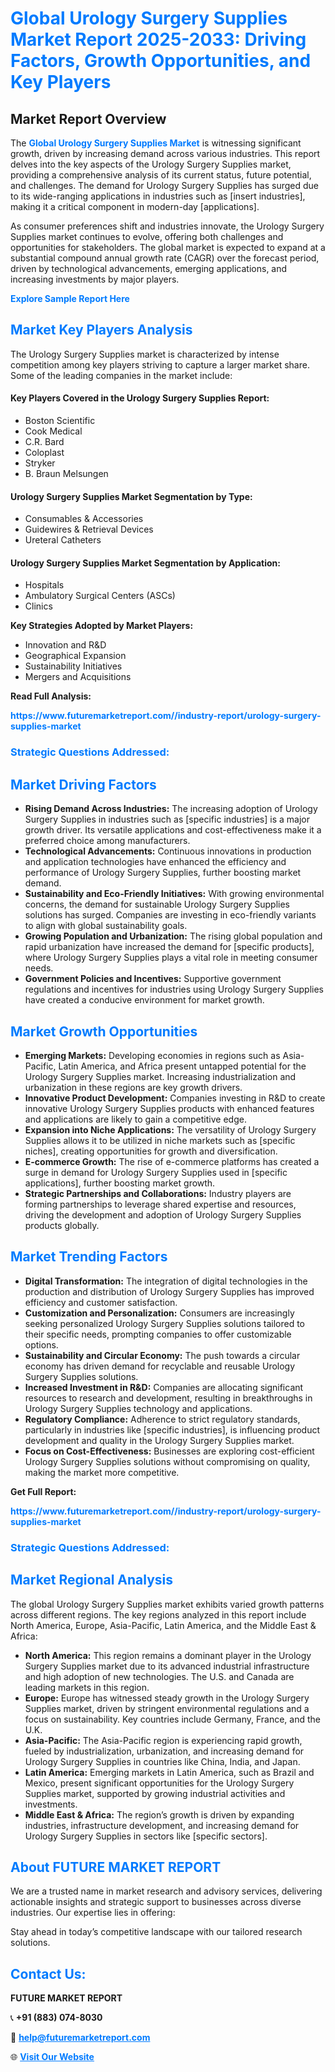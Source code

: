 <h1 style="color: #007BFF;">Global Urology Surgery Supplies Market Report 2025-2033: Driving Factors, Growth Opportunities, and Key Players</h1>

<section id="overview">
<h2>Market Report Overview</h2>
<p>The <a href="https://www.futuremarketreport.com//industry-report/urology-surgery-supplies-market" style="color: #007BFF; text-decoration: none;"><strong>Global Urology Surgery Supplies Market</strong></a> is witnessing significant growth, driven by increasing demand across various industries. This report delves into the key aspects of the Urology Surgery Supplies market, providing a comprehensive analysis of its current status, future potential, and challenges. The demand for Urology Surgery Supplies has surged due to its wide-ranging applications in industries such as [insert industries], making it a critical component in modern-day [applications].</p>
<p>As consumer preferences shift and industries innovate, the Urology Surgery Supplies market continues to evolve, offering both challenges and opportunities for stakeholders. The global market is expected to expand at a substantial compound annual growth rate (CAGR) over the forecast period, driven by technological advancements, emerging applications, and increasing investments by major players.</p>
</section>

<section id="overview">
<p><a href="https://www.futuremarketreport.com//request-sample/reportId=64170" style="color: #007BFF; text-decoration: none;"><strong>Explore Sample Report Here</strong></a></p>
</section>

<section id="key-players">
<h2 style="color: #007BFF;">Market Key Players Analysis</h2>
<p>The Urology Surgery Supplies market is characterized by intense competition among key players striving to capture a larger market share. Some of the leading companies in the market include:</p>
<h4>Key Players Covered in the Urology Surgery Supplies Report:</h4>
<ul><li>Boston Scientific</li><li>Cook Medical</li><li>C.R. Bard</li><li>Coloplast</li><li>Stryker</li><li>B. Braun Melsungen</li></ul>
<h4>Urology Surgery Supplies Market Segmentation by Type:</h4>
<ul><li>Consumables &amp; Accessories</li><li>Guidewires &amp; Retrieval Devices</li><li>Ureteral Catheters</li></ul>

<h4>Urology Surgery Supplies Market Segmentation by Application:</h4>
<ul><li>Hospitals</li><li>Ambulatory Surgical Centers (ASCs)</li><li>Clinics</li></ul>
<p><strong>Key Strategies Adopted by Market Players:</strong></p>
<ul>
<li>Innovation and R&D</li>
<li>Geographical Expansion</li>
<li>Sustainability Initiatives</li>
<li>Mergers and Acquisitions</li>
</ul>
</section>

<section>
<p><strong>Read Full Analysis: </strong></p><a href="https://www.futuremarketreport.com//industry-report/urology-surgery-supplies-market" style="color: #007BFF; text-decoration: none;"><strong>https://www.futuremarketreport.com//industry-report/urology-surgery-supplies-market</strong></a>
<h3 style="color: #007BFF;">Strategic Questions Addressed:</h3>
</section>

<section id="driving-factors">
<h2 style="color: #007BFF;">Market Driving Factors</h2>
<ul>
<li><strong>Rising Demand Across Industries:</strong> The increasing adoption of Urology Surgery Supplies in industries such as [specific industries] is a major growth driver. Its versatile applications and cost-effectiveness make it a preferred choice among manufacturers.</li>
<li><strong>Technological Advancements:</strong> Continuous innovations in production and application technologies have enhanced the efficiency and performance of Urology Surgery Supplies, further boosting market demand.</li>
<li><strong>Sustainability and Eco-Friendly Initiatives:</strong> With growing environmental concerns, the demand for sustainable Urology Surgery Supplies solutions has surged. Companies are investing in eco-friendly variants to align with global sustainability goals.</li>
<li><strong>Growing Population and Urbanization:</strong> The rising global population and rapid urbanization have increased the demand for [specific products], where Urology Surgery Supplies plays a vital role in meeting consumer needs.</li>
<li><strong>Government Policies and Incentives:</strong> Supportive government regulations and incentives for industries using Urology Surgery Supplies have created a conducive environment for market growth.</li>
</ul>
</section>

<section id="growth-opportunities">
<h2 style="color: #007BFF;">Market Growth Opportunities</h2>
<ul>
<li><strong>Emerging Markets:</strong> Developing economies in regions such as Asia-Pacific, Latin America, and Africa present untapped potential for the Urology Surgery Supplies market. Increasing industrialization and urbanization in these regions are key growth drivers.</li>
<li><strong>Innovative Product Development:</strong> Companies investing in R&D to create innovative Urology Surgery Supplies products with enhanced features and applications are likely to gain a competitive edge.</li>
<li><strong>Expansion into Niche Applications:</strong> The versatility of Urology Surgery Supplies allows it to be utilized in niche markets such as [specific niches], creating opportunities for growth and diversification.</li>
<li><strong>E-commerce Growth:</strong> The rise of e-commerce platforms has created a surge in demand for Urology Surgery Supplies used in [specific applications], further boosting market growth.</li>
<li><strong>Strategic Partnerships and Collaborations:</strong> Industry players are forming partnerships to leverage shared expertise and resources, driving the development and adoption of Urology Surgery Supplies products globally.</li>
</ul>
</section>

<section id="trending-factors">
<h2 style="color: #007BFF;">Market Trending Factors</h2>
<ul>
<li><strong>Digital Transformation:</strong> The integration of digital technologies in the production and distribution of Urology Surgery Supplies has improved efficiency and customer satisfaction.</li>
<li><strong>Customization and Personalization:</strong> Consumers are increasingly seeking personalized Urology Surgery Supplies solutions tailored to their specific needs, prompting companies to offer customizable options.</li>
<li><strong>Sustainability and Circular Economy:</strong> The push towards a circular economy has driven demand for recyclable and reusable Urology Surgery Supplies solutions.</li>
<li><strong>Increased Investment in R&D:</strong> Companies are allocating significant resources to research and development, resulting in breakthroughs in Urology Surgery Supplies technology and applications.</li>
<li><strong>Regulatory Compliance:</strong> Adherence to strict regulatory standards, particularly in industries like [specific industries], is influencing product development and quality in the Urology Surgery Supplies market.</li>
<li><strong>Focus on Cost-Effectiveness:</strong> Businesses are exploring cost-efficient Urology Surgery Supplies solutions without compromising on quality, making the market more competitive.</li>
</ul>
</section>

<section>
<p><strong>Get Full Report: </strong></p><a href="https://www.futuremarketreport.com//industry-report/urology-surgery-supplies-market" style="color: #007BFF; text-decoration: none;"><strong>https://www.futuremarketreport.com//industry-report/urology-surgery-supplies-market</strong></a>
<h3 style="color: #007BFF;">Strategic Questions Addressed:</h3>
</section>


<section id="regional-analysis">
<h2 style="color: #007BFF;">Market Regional Analysis</h2>
<p>The global Urology Surgery Supplies market exhibits varied growth patterns across different regions. The key regions analyzed in this report include North America, Europe, Asia-Pacific, Latin America, and the Middle East & Africa:</p>
<ul>
<li><strong>North America:</strong> This region remains a dominant player in the Urology Surgery Supplies market due to its advanced industrial infrastructure and high adoption of new technologies. The U.S. and Canada are leading markets in this region.</li>
<li><strong>Europe:</strong> Europe has witnessed steady growth in the Urology Surgery Supplies market, driven by stringent environmental regulations and a focus on sustainability. Key countries include Germany, France, and the U.K.</li>
<li><strong>Asia-Pacific:</strong> The Asia-Pacific region is experiencing rapid growth, fueled by industrialization, urbanization, and increasing demand for Urology Surgery Supplies in countries like China, India, and Japan.</li>
<li><strong>Latin America:</strong> Emerging markets in Latin America, such as Brazil and Mexico, present significant opportunities for the Urology Surgery Supplies market, supported by growing industrial activities and investments.</li>
<li><strong>Middle East & Africa:</strong> The region’s growth is driven by expanding industries, infrastructure development, and increasing demand for Urology Surgery Supplies in sectors like [specific sectors].</li>
</ul>
</section>

<footer>
<h2 style="color: #007BFF;">About FUTURE MARKET REPORT</h2>
<p>We are a trusted name in market research and advisory services, delivering actionable insights and strategic support to businesses across diverse industries. Our expertise lies in offering:</p>

<p>Stay ahead in today’s competitive landscape with our tailored research solutions.</p>

<h2 style="color: #007BFF;">Contact Us:</h2>
<p><strong>FUTURE MARKET REPORT</strong></p>
<p>📞 <strong>+91 (883) 074-8030</strong></p>
<p>📧 <strong><a href="mailto:help@futuremarketreport.com" style="color: #007BFF;">help@futuremarketreport.com</a></strong></p>
<p>🌐 <strong><a href="https://www.futuremarketreport.com/" style="color: #007BFF;">Visit Our Website</a></strong></p>
</footer>